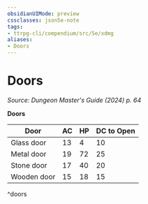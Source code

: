 ```yaml
---
obsidianUIMode: preview
cssclasses: json5e-note
tags:
- ttrpg-cli/compendium/src/5e/xdmg
aliases:
- Doors
---
```

# Doors
*Source: Dungeon Master's Guide (2024) p. 64* 

**Doors**

| Door | AC | HP | DC to Open |
|------|----|----|------------|
| Glass door | 13 | 4 | 10 |
| Metal door | 19 | 72 | 25 |
| Stone door | 17 | 40 | 20 |
| Wooden door | 15 | 18 | 15 |
^doors